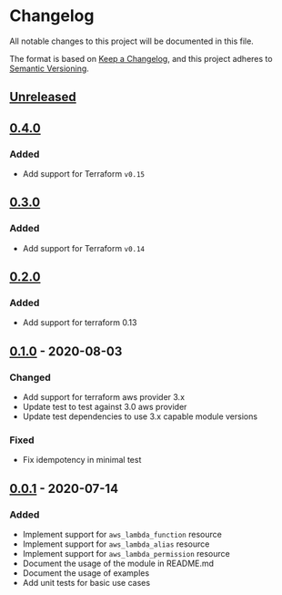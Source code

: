 # Changelog

All notable changes to this project will be documented in this file.

The format is based on [Keep a Changelog](https://keepachangelog.com/en/1.0.0/),
and this project adheres to [Semantic Versioning](https://semver.org/spec/v2.0.0.html).

## [Unreleased]

## [0.4.0]

### Added

- Add support for Terraform `v0.15`

## [0.3.0]

### Added

- Add support for Terraform `v0.14`

## [0.2.0]

### Added

- Add support for terraform 0.13

## [0.1.0] - 2020-08-03

### Changed

- Add support for terraform aws provider 3.x
- Update test to test against 3.0 aws provider
- Update test dependencies to use 3.x capable module versions

### Fixed

- Fix idempotency in minimal test

## [0.0.1] - 2020-07-14

### Added

- Implement support for `aws_lambda_function` resource
- Implement support for `aws_lambda_alias` resource
- Implement support for `aws_lambda_permission` resource
- Document the usage of the module in README.md
- Document the usage of examples
- Add unit tests for basic use cases

<!-- markdown-link-check-disable -->

[unreleased]: https://github.com/mineiros-io/terraform-aws-lambda-function/compare/v0.4.0...HEAD
[0.4.0]: https://github.com/mineiros-io/terraform-aws-lambda-function/compare/v0.3.0...v0.4.0

<!-- markdown-link-check-disabled -->

[0.3.0]: https://github.com/mineiros-io/terraform-aws-lambda-function/compare/v0.2.0...v0.3.0
[0.2.0]: https://github.com/mineiros-io/terraform-aws-lambda-function/compare/v0.1.0...v0.2.0
[0.1.0]: https://github.com/mineiros-io/terraform-aws-lambda-function/compare/v0.0.1...v0.1.0
[0.0.1]: https://github.com/mineiros-io/terraform-aws-lambda-function/releases/tag/v0.0.1
